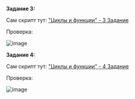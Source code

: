 **Задание 3:**

Сам скрипт тут:
["Циклы и функции" - 3 Задание](https://github.com/stensil4rt/netology/blob/main/HomeWork/Циклы%20и%20функции/Zadanie_3)

Проверка:

![image](https://github.com/stensil4rt/netology/assets/62753044/8609e3af-0837-47d2-b62b-5eb6fc065d21)


**Задание 4:**

Сам скрипт тут:
["Циклы и функции" - 4 Задание](https://github.com/stensil4rt/netology/blob/main/HomeWork/Циклы%20и%20функции/Zad4.md)

Проверка:

![image](https://github.com/stensil4rt/netology/assets/62753044/be806807-6dd3-4d13-92b2-10e1b2c32cc1)

